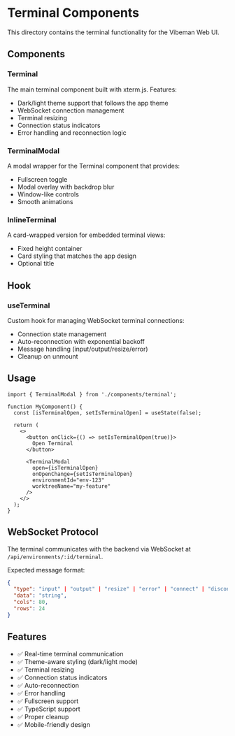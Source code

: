 # Terminal Components

This directory contains the terminal functionality for the Vibeman Web UI.

## Components

### Terminal
The main terminal component built with xterm.js. Features:
- Dark/light theme support that follows the app theme
- WebSocket connection management
- Terminal resizing
- Connection status indicators
- Error handling and reconnection logic

### TerminalModal
A modal wrapper for the Terminal component that provides:
- Fullscreen toggle
- Modal overlay with backdrop blur
- Window-like controls
- Smooth animations

### InlineTerminal
A card-wrapped version for embedded terminal views:
- Fixed height container
- Card styling that matches the app design
- Optional title

## Hook

### useTerminal
Custom hook for managing WebSocket terminal connections:
- Connection state management
- Auto-reconnection with exponential backoff
- Message handling (input/output/resize/error)
- Cleanup on unmount

## Usage

```tsx
import { TerminalModal } from './components/terminal';

function MyComponent() {
  const [isTerminalOpen, setIsTerminalOpen] = useState(false);
  
  return (
    <>
      <button onClick={() => setIsTerminalOpen(true)}>
        Open Terminal
      </button>
      
      <TerminalModal
        open={isTerminalOpen}
        onOpenChange={setIsTerminalOpen}
        environmentId="env-123"
        worktreeName="my-feature"
      />
    </>
  );
}
```

## WebSocket Protocol

The terminal communicates with the backend via WebSocket at `/api/environments/:id/terminal`.

Expected message format:
```json
{
  "type": "input" | "output" | "resize" | "error" | "connect" | "disconnect",
  "data": "string",
  "cols": 80,
  "rows": 24
}
```

## Features

- ✅ Real-time terminal communication
- ✅ Theme-aware styling (dark/light mode)
- ✅ Terminal resizing
- ✅ Connection status indicators
- ✅ Auto-reconnection
- ✅ Error handling
- ✅ Fullscreen support
- ✅ TypeScript support
- ✅ Proper cleanup
- ✅ Mobile-friendly design